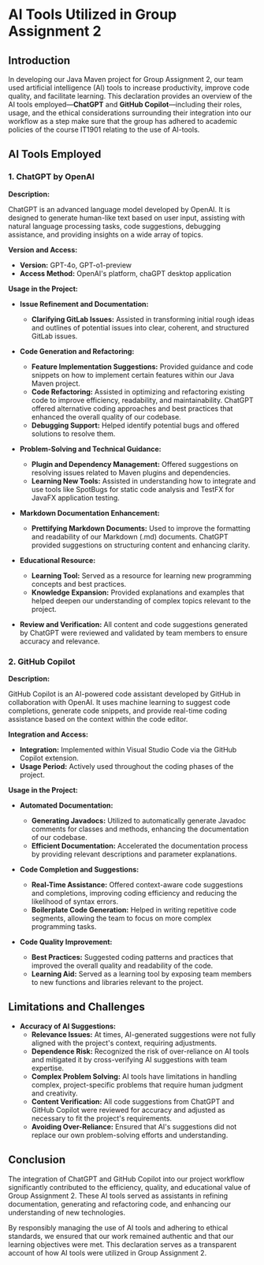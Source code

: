 # AI Tools Utilized in Group Assignment 2

## Introduction

In developing our Java Maven project for Group Assignment 2, our team used artificial intelligence (AI) tools to increase productivity, improve code quality, and facilitate learning. This declaration provides an overview of the AI tools employed—**ChatGPT** and **GitHub Copilot**—including their roles, usage, and the ethical considerations surrounding their integration into our workflow as a step make sure that the group has adhered to academic policies of the course IT1901 relating to the use of AI-tools.

## AI Tools Employed

### 1. ChatGPT by OpenAI

**Description:**

ChatGPT is an advanced language model developed by OpenAI. It is designed to generate human-like text based on user input, assisting with natural language processing tasks, code suggestions, debugging assistance, and providing insights on a wide array of topics.

**Version and Access:**

- **Version:** GPT-4o, GPT-o1-preview
- **Access Method:** OpenAI's platform, chaGPT desktop application

**Usage in the Project:**

- **Issue Refinement and Documentation:**
  - **Clarifying GitLab Issues:** Assisted in transforming initial rough ideas and outlines of potential issues into clear, coherent, and structured GitLab issues.

- **Code Generation and Refactoring:**
  - **Feature Implementation Suggestions:** Provided guidance and code snippets on how to implement certain features within our Java Maven project.
  - **Code Refactoring:** Assisted in optimizing and refactoring existing code to improve efficiency, readability, and maintainability. ChatGPT offered alternative coding approaches and best practices that enhanced the overall quality of our codebase.
  - **Debugging Support:** Helped identify potential bugs and offered solutions to resolve them.

- **Problem-Solving and Technical Guidance:**
  - **Plugin and Dependency Management:** Offered suggestions on resolving issues related to Maven plugins and dependencies.
  - **Learning New Tools:** Assisted in understanding how to integrate and use tools like SpotBugs for static code analysis and TestFX for JavaFX application testing.

- **Markdown Documentation Enhancement:**
  - **Prettifying Markdown Documents:** Used to improve the formatting and readability of our Markdown (.md) documents. ChatGPT provided suggestions on structuring content and enhancing clarity.

- **Educational Resource:**
  - **Learning Tool:** Served as a resource for learning new programming concepts and best practices.
  - **Knowledge Expansion:** Provided explanations and examples that helped deepen our understanding of complex topics relevant to the project.

- **Review and Verification:** All content and code suggestions generated by ChatGPT were reviewed and validated by team members to ensure accuracy and relevance.
  
### 2. GitHub Copilot

**Description:**

GitHub Copilot is an AI-powered code assistant developed by GitHub in collaboration with OpenAI. It uses machine learning to suggest code completions, generate code snippets, and provide real-time coding assistance based on the context within the code editor.

**Integration and Access:**

- **Integration:** Implemented within Visual Studio Code via the GitHub Copilot extension.
- **Usage Period:** Actively used throughout the coding phases of the project.

**Usage in the Project:**

- **Automated Documentation:**
  - **Generating Javadocs:** Utilized to automatically generate Javadoc comments for classes and methods, enhancing the documentation of our codebase.
  - **Efficient Documentation:** Accelerated the documentation process by providing relevant descriptions and parameter explanations.

- **Code Completion and Suggestions:**
  - **Real-Time Assistance:** Offered context-aware code suggestions and completions, improving coding efficiency and reducing the likelihood of syntax errors.
  - **Boilerplate Code Generation:** Helped in writing repetitive code segments, allowing the team to focus on more complex programming tasks.

- **Code Quality Improvement:**
  - **Best Practices:** Suggested coding patterns and practices that improved the overall quality and readability of the code.
  - **Learning Aid:** Served as a learning tool by exposing team members to new functions and libraries relevant to the project.
  
## Limitations and Challenges

- **Accuracy of AI Suggestions:**
  - **Relevance Issues:** At times, AI-generated suggestions were not fully aligned with the project's context, requiring adjustments.
  - **Dependence Risk:** Recognized the risk of over-reliance on AI tools and mitigated it by cross-verifying AI suggestions with team expertise.
  - **Complex Problem Solving:** AI tools have limitations in handling complex, project-specific problems that require human judgment and creativity.
  - **Content Verification:** All code suggestions from ChatGPT and GitHub Copilot were reviewed for accuracy and adjusted as necessary to fit the project's requirements.
  - **Avoiding Over-Reliance:** Ensured that AI's suggestions did not replace our own problem-solving efforts and understanding.

## Conclusion

The integration of ChatGPT and GitHub Copilot into our project workflow significantly contributed to the efficiency, quality, and educational value of Group Assignment 2. These AI tools served as assistants in refining documentation, generating and refactoring code, and enhancing our understanding of new technologies.

By responsibly managing the use of AI tools and adhering to ethical standards, we ensured that our work remained authentic and that our learning objectives were met. This declaration serves as a transparent account of how AI tools were utilized in Group Assignment 2.
